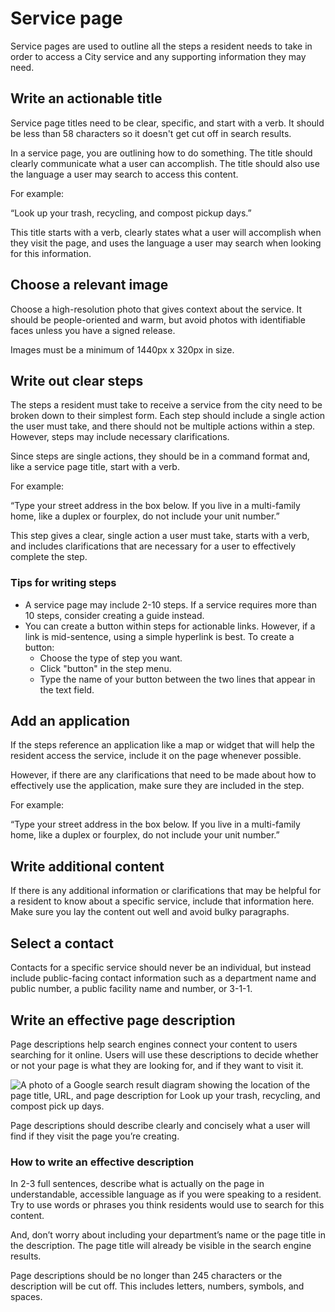 # Service page

Service pages are used to outline all the steps a resident needs to take in order to access a City service and any supporting information they may need.

## Write an actionable title <a id="title"></a>

Service page titles need to be clear, specific, and start with a verb. It should be less than 58 characters so it doesn't get cut off in search results.

In a service page, you are outlining how to do something. The title should clearly communicate what a user can accomplish. The title should also use the language a user may search to access this content.

For example:

“Look up your trash, recycling, and compost pickup days.”

This title starts with a verb, clearly states what a user will accomplish when they visit the page, and uses the language a user may search when looking for this information.

## Choose a relevant image <a id="title"></a>

Choose a high-resolution photo that gives context about the service. It should be people-oriented and warm, but avoid photos with identifiable faces unless you have a signed release.

Images must be a minimum of 1440px x 320px in size.

## Write out clear steps <a id="steps"></a>

The steps a resident must take to receive a service from the city need to be broken down to their simplest form. Each step should include a single action the user must take, and there should not be multiple actions within a step. However, steps may include necessary clarifications.

Since steps are single actions, they should be in a command format and, like a service page title, start with a verb.

For example:

“Type your street address in the box below. If you live in a multi-family home, like a duplex or fourplex, do not include your unit number.”

This step gives a clear, single action a user must take, starts with a verb, and includes clarifications that are necessary for a user to effectively complete the step.

### Tips for writing steps

* A service page may include 2-10 steps. If a service requires more than 10 steps, consider creating a guide instead.
* You can create a button within steps for actionable links. However, if a link is mid-sentence, using a simple hyperlink is best. To create a button: 
  * Choose the type of step you want.
  * Click "button" in the step menu. 
  * Type the name of your button between the two lines that appear in the text field.

## Add an application <a id="apps"></a>

If the steps reference an application like a map or widget that will help the resident access the service, include it on the page whenever possible.

However, if there are any clarifications that need to be made about how to effectively use the application, make sure they are included in the step.

For example:

“Type your street address in the box below. If you live in a multi-family home, like a duplex or fourplex, do not include your unit number.”

## Write additional content <a id="additional"></a>

If there is any additional information or clarifications that may be helpful for a resident to know about a specific service, include that information here. Make sure you lay the content out well and avoid bulky paragraphs.

## Select a contact <a id="contacts"></a>

Contacts for a specific service should never be an individual, but instead include public-facing contact information such as a department name and public number, a public facility name and number, or 3-1-1.

## Write an effective page description <a id="searchdescription"></a>

Page descriptions help search engines connect your content to users searching for it online. Users will use these descriptions to decide whether or not your page is what they are looking for, and if they want to visit it.

![A photo of a Google search result diagram showing the location of the page title, URL, and page description for Look up your trash, recycling, and compost pick up days.](https://cityofaustin.github.io/digital-services-style-guide/assets/img/Google_Search.jpg)

Page descriptions should describe clearly and concisely what a user will find if they visit the page you’re creating.

### How to write an effective description

In 2-3 full sentences, describe what is actually on the page in understandable, accessible language as if you were speaking to a resident. Try to use words or phrases you think residents would use to search for this content.

And, don’t worry about including your department’s name or the page title in the description. The page title will already be visible in the search engine results.

Page descriptions should be no longer than 245 characters or the description will be cut off. This includes letters, numbers, symbols, and spaces.

